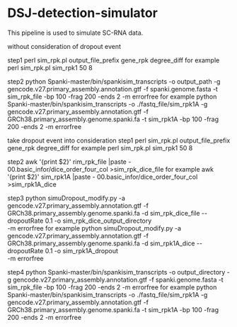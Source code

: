 # DSJ-detection-simulator
This pipeline is used to simulate SC-RNA data.

without consideration of dropout event

step1
perl sim_rpk.pl output_file_prefix gene_rpk degree_diff
for example
perl sim_rpk.pl sim_rpk1 50 8

step2
python Spanki-master/bin/spankisim_transcripts 
-o output_path 
-g gencode.v27.primary_assembly.annotation.gtf 
-f spanki.genome.fasta 
-t sim_rpk_file -bp 100 -frag 200 -ends 2 -m errorfree
for example
python Spanki-master/bin/spankisim_transcripts 
-o ./fastq_file/sim_rpk1A 
-g gencode.v27.primary_assembly.annotation.gtf 
-f GRCh38.primary_assembly.genome.spanki.fa 
-t sim_rpk1A -bp 100 -frag 200 -ends 2 -m errorfree

take dropout event into consideration
step1
perl sim_rpk.pl output_file_prefix gene_rpk degree_diff
for example
perl sim_rpk.pl sim_rpk1 50 8

step2
awk '{print $2}' rim_rpk_file |paste  - 00.basic_infor/dice_order_four_col >sim_rpk_dice_file
for example
awk '{print $2}' sim_rpk1A |paste - 00.basic_infor/dice_order_four_col >sim_rpk1A_dice

step3
python simuDropout_modify.py 
-a gencode.v27.primary_assembly.annotation.gtf 
-f GRCh38.primary_assembly.genome.spanki.fa 
-d sim_rpk_dice_file
--dropoutRate 0.1 
-o sim_rpk_dice_output_directory  
-m errorfree
for example
python simuDropout_modify.py 
-a gencode.v27.primary_assembly.annotation.gtf 
-f GRCh38.primary_assembly.genome.spanki.fa 
-d sim_rpk1A_dice
--dropoutRate 0.1 
-o sim_rpk1A_dropout  
-m errorfree

step4
python Spanki-master/bin/spankisim_transcripts 
-o output_directory
-g gencode.v27.primary_assembly.annotation.gtf 
-f spanki.genome.fasta 
-t sim_rpk_file -bp 100 -frag 200 -ends 2 -m errorfree
for example
python Spanki-master/bin/spankisim_transcripts 
-o ./fastq_file/sim_rpk1A 
-g gencode.v27.primary_assembly.annotation.gtf 
-f GRCh38.primary_assembly.genome.spanki.fa 
-t sim_rpk1A -bp 100 -frag 200 -ends 2 -m errorfree

